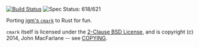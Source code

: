 [![Build Status](https://travis-ci.org/kivikakk/comrak.svg?branch=master)](https://travis-ci.org/kivikakk/comrak)
![Spec Status: 618/621](https://img.shields.io/badge/specs-618%2F621-yellow.svg)

Porting [jgm's `cmark`](https://github.com/jgm/cmark) to Rust for fun.

`cmark` itself is licensed under the [2-Clause BSD License](https://opensource.org/licenses/BSD-2-Clause),
and is copyright (c) 2014, John MacFarlane -- see
[COPYING](https://github.com/jgm/cmark/blob/118ebb338840d67005ee57ec39060d2b68f4ec7c/COPYING).
